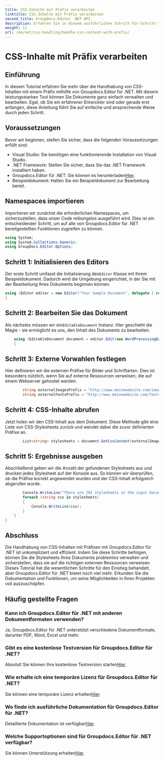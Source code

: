 ```yaml
---
title: CSS-Inhalte mit Präfix verarbeiten
linktitle: CSS-Inhalte mit Präfix verarbeiten
second_title: GroupDocs.Editor .NET API
description: Erfahren Sie in diesem ausführlichen Schritt-für-Schritt-Tutorial, wie Sie CSS-Inhalte mit Präfixen mithilfe von Groupdocs.Editor für .NET verarbeiten. Perfekt für Entwickler aller Erfahrungsstufen.
weight: 11
url: /de/net/css-handling/handle-css-content-with-prefix/
---
```


# CSS-Inhalte mit Präfix verarbeiten

## Einführung
In diesem Tutorial erfahren Sie mehr über die Handhabung von CSS-Inhalten mit einem Präfix mithilfe von Groupdocs.Editor für .NET. Mit diesem leistungsstarken Tool können Sie Dokumente ganz einfach verwalten und bearbeiten. Egal, ob Sie ein erfahrener Entwickler sind oder gerade erst anfangen, diese Anleitung führt Sie auf einfache und ansprechende Weise durch jeden Schritt.
## Voraussetzungen
Bevor wir beginnen, stellen Sie sicher, dass die folgenden Voraussetzungen erfüllt sind:
- Visual Studio: Sie benötigen eine funktionierende Installation von Visual Studio.
- .NET Framework: Stellen Sie sicher, dass Sie das .NET Framework installiert haben.
-  Groupdocs.Editor für .NET: Sie können es herunterladen[Hier](https://releases.groupdocs.com/editor/net/).
- Beispieldokument: Halten Sie ein Beispieldokument zur Bearbeitung bereit.
## Namespaces importieren
Importieren wir zunächst die erforderlichen Namespaces, um sicherzustellen, dass unser Code reibungslos ausgeführt wird. Dies ist ein entscheidender Schritt, um auf alle von Groupdocs.Editor für .NET bereitgestellten Funktionen zugreifen zu können.
```csharp
using System;
using System.Collections.Generic;
using GroupDocs.Editor.Options;
```
## Schritt 1: Initialisieren des Editors
 Der erste Schritt umfasst die Initialisierung des`Editor` Klasse mit Ihrem Beispieldokument. Dadurch wird die Umgebung eingerichtet, in der Sie mit der Bearbeitung Ihres Dokuments beginnen können.
```csharp
using (Editor editor = new Editor("Your Sample Document", delegate { return new WordProcessingLoadOptions(); }))
{
```
## Schritt 2: Bearbeiten Sie das Dokument
Als nächstes müssen wir ein`EditableDocument` Instanz. Hier geschieht die Magie - sie ermöglicht es uns, den Inhalt des Dokuments zu bearbeiten.
```csharp
    using (EditableDocument document = editor.Edit(new WordProcessingEditOptions()))
    {
```
## Schritt 3: Externe Vorwahlen festlegen
Hier definieren wir die externen Präfixe für Bilder und Schriftarten. Dies ist besonders nützlich, wenn Sie auf externe Ressourcen verweisen, die auf einem Webserver gehostet werden.
```csharp
        string externalImagesPrefix = "http://www.meinewebsite.com/images/id=";
        string externalFontsPrefix = "http://www.meinewebsite.com/fonts/id=";
```
## Schritt 4: CSS-Inhalte abrufen
Jetzt holen wir den CSS-Inhalt aus dem Dokument. Diese Methode gibt eine Liste von CSS-Stylesheets zurück und wendet dabei die zuvor definierten Präfixe an.
```csharp
        List<string> stylesheets = document.GetCssContent(externalImagesPrefix, externalFontsPrefix);
```
## Schritt 5: Ergebnisse ausgeben
Abschließend geben wir die Anzahl der gefundenen Stylesheets aus und drucken jedes Stylesheet auf der Konsole aus. So können wir überprüfen, ob die Präfixe korrekt angewendet wurden und der CSS-Inhalt erfolgreich abgerufen wurde.
```csharp
        Console.WriteLine("There are {0} stylesheets in the input document", stylesheets.Count);
        foreach (string css in stylesheets)
        {
            Console.WriteLine(css);
        }
    }
}
```
## Abschluss
Die Handhabung von CSS-Inhalten mit Präfixen mit Groupdocs.Editor für .NET ist unkompliziert und effizient. Indem Sie diese Schritte befolgen, können Sie die Stylesheets Ihres Dokuments problemlos verwalten und sicherstellen, dass sie auf die richtigen externen Ressourcen verweisen. Dieses Tutorial hat die wesentlichen Schritte für den Einstieg behandelt, aber Groupdocs.Editor für .NET bietet noch viel mehr. Erkunden Sie die Dokumentation und Funktionen, um seine Möglichkeiten in Ihren Projekten voll auszuschöpfen.
## Häufig gestellte Fragen
### Kann ich Groupdocs.Editor für .NET mit anderen Dokumentformaten verwenden?
Ja, Groupdocs.Editor für .NET unterstützt verschiedene Dokumentformate, darunter PDF, Word, Excel und mehr.
### Gibt es eine kostenlose Testversion für Groupdocs.Editor für .NET?
 Absolut! Sie können Ihre kostenlose Testversion starten[Hier](https://releases.groupdocs.com/).
### Wie erhalte ich eine temporäre Lizenz für Groupdocs.Editor für .NET?
 Sie können eine temporäre Lizenz erhalten[Hier](https://purchase.groupdocs.com/temporary-license/).
### Wo finde ich ausführliche Dokumentation für Groupdocs.Editor für .NET?
 Detaillierte Dokumentation ist verfügbar[Hier](https://tutorials.groupdocs.com/editor/net/).
### Welche Supportoptionen sind für Groupdocs.Editor für .NET verfügbar?
 Sie können Unterstützung erhalten[Hier](https://forum.groupdocs.com/c/editor/20).